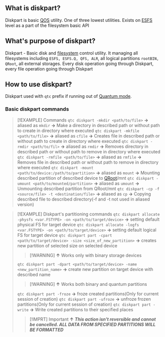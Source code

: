 ## What is diskpart?
Diskpart is basic [QOS](QOS⚛️.md) utility. One of three lowest utilities. Exists on [ESFS](ESFS.md) level as a part of the filesystem basic API

## What's purpose of diskpart?
Diskpart - Basic disk and [filesystem](Filesystem%20Hierarchy.md) control utility. It managing all filesystems including `ESFS, ESFS.Q, QFS, ALR`, all logical partitions `rootBIN, QRoot`, all external storages.
Every disk operation going through Diskpart, every file operation going through Diskpart

## How to use diskpart?
Diskpart used with `qtc` prefix if running out of [Quantum mode](Binary%20Mode.md).

### Basic diskpart commands
>[!EXAMPLE] Commands
>`qtc diskpart -mkdir <path/to/file>` **→** aliased as `mkdir` **→** Make a directory in described path or without path to create in directory where executed
>`qtc diskpart -mkfile <path/to/file>` **→** aliased as `cfile` **→** Creates file in described path or without path to create in directory where executed
>`qtc diskpart -rmdir <path/to/fil>` **→** aliased as `rmdir` **→** Removes directory in described path or without path to remove in directory where executed
>`qtc diskpart -rmfile <path/to/file>` **→** aliased as `rmfile` **→** Removes file in described path or without path to remove in directory where executed
>`qtc diskpart -mount <path/to/device:/path/to/partition>` **→** aliased as `mount` **→** Mounting described partition of described device to [QRoot](QRoot.md)/mnt
>`qtc diskpart -umount <path/to/mounted/partition>` **→** aliased as `umount` **→** Unmounting described partition from QRoot/mnt
>`qtc diskpart -cp -f <source/file> -t <destination/file>` **→** aliased as `cp` **→** Copying described file to described directory(-f and -t not used in aliased version) 

>[!EXAMPLE] Diskpart's partitioning commands
>`qtc diskpart allocate -physfs <var.FSTYPE> -on <path/to/target/device>` **→** setting default physical FS for target device
>`qtc diskpart allocate -logfs <var.FSTYPE> -on <path/to/target/device>` **→** setting default logical FS for target device
>`qtc diskpart part -cpart <path/to/target/device> -size <size_of_new_partition>` **→** creates new partition of selected size on selected device
>>[!WARNING] **↑**
>>Works only with binary storage devices
>
>`qtc diskpart part -dpart <path/to/target/device> -name <new_partition_name>` **→** create new partition on target device with described name
>>[!WARNING] **↑**
>>Works both binary and quantum partitions
>
>`qtc diskpart part -froze` **→** froze created partitions(Only for current session of creation)
>`qtc diskpart part -ufroze` **→** unfroze frozen partitions(Only for current session of creation)
>`qtc diskpart part -write` **→** Write created partitions to their specified places
>>[!IMPRT] Important **↑**
>>***This action isn't reversible and cannot be cancelled. ALL DATA FROM SPECIFIED PARTITIONS WILL BE FORMATTED*** 